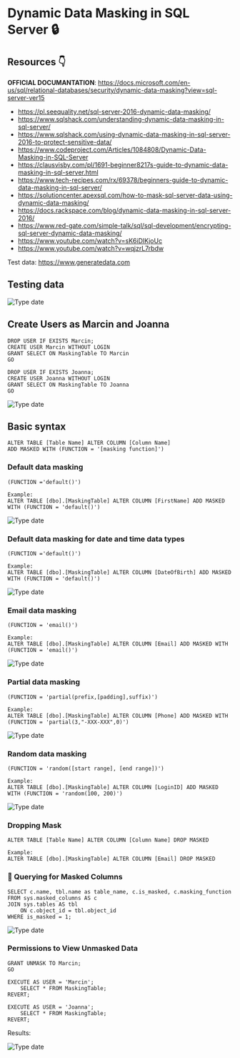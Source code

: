 # Dynamic Data Masking in SQL Server  :lock:

## Resources  :point_down:

**OFFICIAL DOCUMANTATION**: https://docs.microsoft.com/en-us/sql/relational-databases/security/dynamic-data-masking?view=sql-server-ver15

* https://pl.seequality.net/sql-server-2016-dynamic-data-masking/
* https://www.sqlshack.com/understanding-dynamic-data-masking-in-sql-server/
* https://www.sqlshack.com/using-dynamic-data-masking-in-sql-server-2016-to-protect-sensitive-data/
* https://www.codeproject.com/Articles/1084808/Dynamic-Data-Masking-in-SQL-Server
* https://clausvisby.com/pl/1691-beginner8217s-guide-to-dynamic-data-masking-in-sql-server.html
* https://www.tech-recipes.com/rx/69378/beginners-guide-to-dynamic-data-masking-in-sql-server/
* https://solutioncenter.apexsql.com/how-to-mask-sql-server-data-using-dynamic-data-masking/
* https://docs.rackspace.com/blog/dynamic-data-masking-in-sql-server-2016/
* https://www.red-gate.com/simple-talk/sql/sql-development/encrypting-sql-server-dynamic-data-masking/
* https://www.youtube.com/watch?v=sK6iDIKjoUc
* https://www.youtube.com/watch?v=wqjzrL7rbdw

Test data: https://www.generatedata.com

## Testing data

![Type date](https://i.imgur.com/ljMUpUj.jpg)

## Create Users as Marcin and Joanna
```
DROP USER IF EXISTS Marcin;
CREATE USER Marcin WITHOUT LOGIN
GRANT SELECT ON MaskingTable TO Marcin
GO

DROP USER IF EXISTS Joanna;
CREATE USER Joanna WITHOUT LOGIN
GRANT SELECT ON MaskingTable TO Joanna
GO
```
![Type date](https://i.imgur.com/OIcfytH.jpg)


## Basic syntax
```
ALTER TABLE [Table Name] ALTER COLUMN [Column Name] 
ADD MASKED WITH (FUNCTION = '[masking function]')
```

### Default data masking 
```
(FUNCTION ='default()')

Example:
ALTER TABLE [dbo].[MaskingTable] ALTER COLUMN [FirstName] ADD MASKED WITH (FUNCTION = 'default()')
```
![Type date](https://i.imgur.com/yEeCXXQ.jpg)

### Default data masking for date and time data types
```
(FUNCTION ='default()')

Example:
ALTER TABLE [dbo].[MaskingTable] ALTER COLUMN [DateOfBirth] ADD MASKED WITH (FUNCTION = 'default()')
```
![Type date](https://i.imgur.com/MAALXlk.jpg)

### Email data masking 
```
(FUNCTION = 'email()')

Example:
ALTER TABLE [dbo].[MaskingTable] ALTER COLUMN [Email] ADD MASKED WITH (FUNCTION = 'email()')
```
![Type date](https://i.imgur.com/3K8XMKc.jpg)

### Partial data masking 
```
(FUNCTION = 'partial(prefix,[padding],suffix)')

Example:
ALTER TABLE [dbo].[MaskingTable] ALTER COLUMN [Phone] ADD MASKED WITH (FUNCTION = 'partial(3,"-XXX-XXX",0)')
```
![Type date](https://i.imgur.com/H82rjfw.jpg)

### Random data masking 
```
(FUNCTION = 'random([start range], [end range])') 

Example:
ALTER TABLE [dbo].[MaskingTable] ALTER COLUMN [LoginID] ADD MASKED WITH (FUNCTION = 'random(100, 200)')
```
![Type date](https://i.imgur.com/1fLjkcI.jpg)


### Dropping Mask
```
ALTER TABLE [Table Name] ALTER COLUMN [Column Name] DROP MASKED

Example:
ALTER TABLE [dbo].[MaskingTable] ALTER COLUMN [Email] DROP MASKED 
```

### :round_pushpin: Querying for Masked Columns
```
SELECT c.name, tbl.name as table_name, c.is_masked, c.masking_function  
FROM sys.masked_columns AS c  
JOIN sys.tables AS tbl   
    ON c.object_id = tbl.object_id
WHERE is_masked = 1; 
```
![Type date](https://i.imgur.com/0dQhDgg.jpg)

### Permissions to View Unmasked Data

```
GRANT UNMASK TO Marcin;
GO

EXECUTE AS USER = 'Marcin';
	SELECT * FROM MaskingTable;
REVERT;

EXECUTE AS USER = 'Joanna';
	SELECT * FROM MaskingTable;
REVERT;
```

Results:

![Type date](https://i.imgur.com/9OF89Kt.jpeg)



